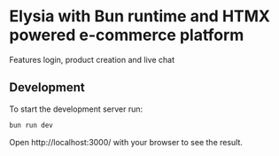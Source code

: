 # Elysia with Bun runtime and HTMX powered e-commerce platform
Features login, product creation and live chat


## Development
To start the development server run:
```bash
bun run dev
```

Open http://localhost:3000/ with your browser to see the result.